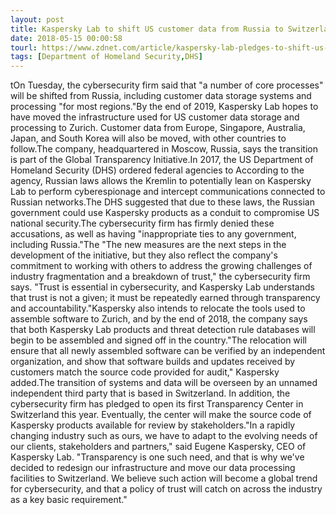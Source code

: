 ```yaml
---
layout: post
title: Kaspersky Lab to shift US customer data from Russia to Switzerland
date: 2018-05-15 00:00:58
tourl: https://www.zdnet.com/article/kaspersky-lab-pledges-to-shift-us-customer-data-from-russia-to-switzerland/
tags: [Department of Homeland Security,DHS]
---
```

tOn Tuesday, the cybersecurity firm said that "a number of core processes" will be shifted from Russia, including customer data storage systems and processing "for most regions."By the end of 2019, Kaspersky Lab hopes to have moved the infrastructure used for US customer data storage and processing to Zurich. Customer data from Europe, Singapore, Australia, Japan, and South Korea will also be moved, with other countries to follow.The company, headquartered in Moscow, Russia, says the transition is part of the Global Transparency Initiative.In 2017, the US Department of Homeland Security (DHS) ordered federal agencies to According to the agency, Russian laws allows the Kremlin to potentially lean on Kaspersky Lab to perform cyberespionage and intercept communications connected to Russian networks.The DHS suggested that due to these laws, the Russian government could use Kaspersky products as a conduit to compromise US national security.The cybersecurity firm has firmly denied these accusations, as well as having "inappropriate ties to any government, including Russia."The "The new measures are the next steps in the development of the initiative, but they also reflect the company's commitment to working with others to address the growing challenges of industry fragmentation and a breakdown of trust," the cybersecurity firm says. "Trust is essential in cybersecurity, and Kaspersky Lab understands that trust is not a given; it must be repeatedly earned through transparency and accountability."Kaspersky also intends to relocate the tools used to assemble software to Zurich, and by the end of 2018, the company says that both Kaspersky Lab products and threat detection rule databases will begin to be assembled and signed off in the country."The relocation will ensure that all newly assembled software can be verified by an independent organization, and show that software builds and updates received by customers match the source code provided for audit," Kaspersky added.The transition of systems and data will be overseen by an unnamed independent third party that is based in Switzerland. In addition, the cybersecurity firm has pledged to open its first Transparency Center in Switzerland this year. Eventually, the center will make the source code of Kaspersky products available for review by stakeholders."In a rapidly changing industry such as ours, we have to adapt to the evolving needs of our clients, stakeholders and partners," said Eugene Kaspersky, CEO of Kaspersky Lab. "Transparency is one such need, and that is why we've decided to redesign our infrastructure and move our data processing facilities to Switzerland. We believe such action will become a global trend for cybersecurity, and that a policy of trust will catch on across the industry as a key basic requirement."